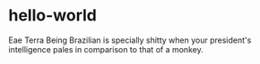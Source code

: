 # hello-world
Eae Terra
Being Brazilian is specially shitty when your president's intelligence pales in comparison to that of a monkey.

